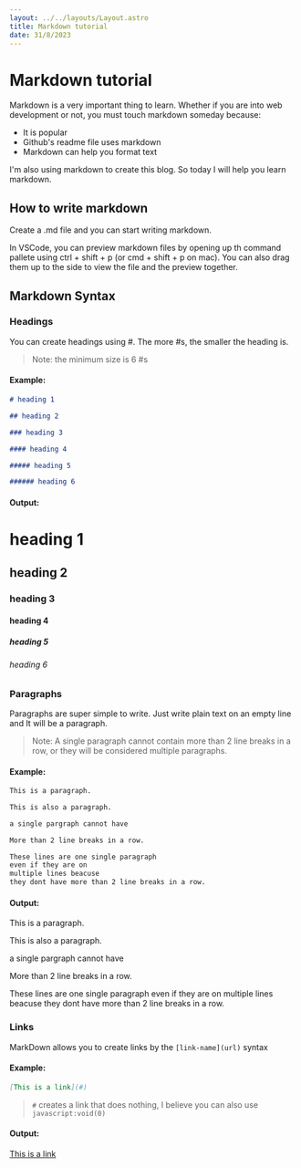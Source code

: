 ```yaml
---
layout: ../../layouts/Layout.astro
title: Markdown tutorial
date: 31/8/2023
---
```


# Markdown tutorial

Markdown is a very important thing to learn. Whether if you are into web development or not, you must touch markdown someday because:

- It is popular
- Github's readme file uses markdown
- Markdown can help you format text

I'm also using markdown to create this blog. So today I will help you learn markdown.

## How to write markdown

Create a .md file and you can start writing markdown.

In VSCode, you can preview markdown files by opening up th command pallete using ctrl + shift + p (or cmd + shift + p on mac). You can also drag them up to the side to view the file and the preview together.

## Markdown Syntax

### Headings

You can create headings using #. The more #s, the smaller the heading is.

> Note: the minimum size is 6 #s

#### Example:

```md
# heading 1

## heading 2

### heading 3

#### heading 4

##### heading 5

###### heading 6
```

#### Output:

# heading 1

## heading 2

### heading 3

#### heading 4

##### heading 5

###### heading 6

### Paragraphs

Paragraphs are super simple to write. Just write plain text on an empty line and It will be a paragraph.

> Note: A single paragraph cannot contain more than 2 line breaks in a row, or they will be considered multiple paragraphs.

#### Example:

```md
This is a paragraph.

This is also a paragraph.

a single pargraph cannot have

More than 2 line breaks in a row.

These lines are one single paragraph
even if they are on
multiple lines beacuse
they dont have more than 2 line breaks in a row.
```

#### Output:

This is a paragraph.

This is also a paragraph.

a single pargraph cannot have

More than 2 line breaks in a row.

These lines are one single paragraph
even if they are on
multiple lines beacuse
they dont have more than 2 line breaks in a row.

### Links

MarkDown allows you to create links by the `[link-name](url)` syntax

#### Example:

```md
[This is a link](#)
```

> `#` creates a link that does nothing, I believe you can also use `javascript:void(0)`

#### Output:

[This is a link](#)
